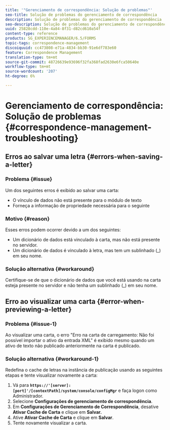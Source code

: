 ```yaml
---
title: '"Gerenciamento de correspondência: Solução de problemas"'
seo-title: Solução de problemas do gerenciamento de correspondência
description: Solução de problemas do gerenciamento de correspondência
seo-description: Solução de problemas do gerenciamento de correspondência
uuid: 25828cdd-110e-4a84-8f31-d82cd610a54f
content-type: reference
products: SG_EXPERIENCEMANAGER/6.5/FORMS
topic-tags: correspondence-management
discoiquuid: cc473808-e71a-4834-bb30-91e6df783e60
feature: Correspondence Management
translation-type: tm+mt
source-git-commit: 48726639e93696f32fa368fad2630e6fca50640e
workflow-type: tm+mt
source-wordcount: '207'
ht-degree: 6%

---
```



# Gerenciamento de correspondência: Solução de problemas {#correspondence-management-troubleshooting}

## Erros ao salvar uma letra {#errors-when-saving-a-letter}

### Problema {#issue}

Um dos seguintes erros é exibido ao salvar uma carta:

* O vínculo de dados não está presente para o módulo de texto
* Forneça a informação de propriedade necessária para o seguinte

### Motivo {#reason}

Esses erros podem ocorrer devido a um dos seguintes:

* Um dicionário de dados está vinculado à carta, mas não está presente no servidor.
* Um dicionário de dados é vinculado à letra, mas tem um sublinhado (_) em seu nome.

### Solução alternativa {#workaround}

Certifique-se de que o dicionário de dados que você está usando na carta esteja presente no servidor e não tenha um sublinhado (_) em seu nome.

## Erro ao visualizar uma carta {#error-when-previewing-a-letter}

### Problema {#issue-1}

Ao visualizar uma carta, o erro &quot;Erro na carta de carregamento: Não foi possível importar o ativo da entrada XML&quot; é exibido mesmo quando um ativo de texto não publicado anteriormente na carta é publicado.

### Solução alternativa {#workaround-1}

Redefina o cache de letras na instância de publicação usando as seguintes etapas e tente visualizar novamente a carta:

1. Vá para **`https://'[server]:[port]'/[contextPath]/system/console/configMgr`** e faça logon como Administrador.
1. Selecione **Configurações de gerenciamento de correspondência**.
1. Em **Configurações de Gerenciamento de Correspondência**, desative **Ativar Cache de Carta** e clique em **Salvar.**
1. Ative **Ativar Cache de Carta** e clique em **Salvar**.
1. Tente novamente visualizar a carta.

